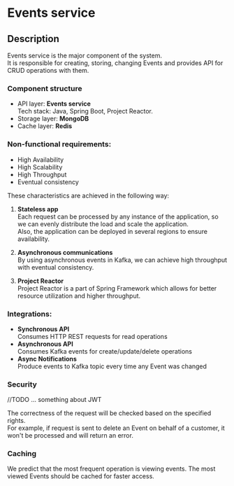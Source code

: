# Events service

## Description

Events service is the major component of the system.   
It is responsible for creating, storing, changing Events and provides API for CRUD operations with them.

### Component structure
- API layer: **Events service**  
  Tech stack: Java, Spring Boot, Project Reactor.
- Storage layer: **MongoDB**
- Cache layer: **Redis**

### Non-functional requirements:
- High Availability
- High Scalability
- High Throughput
- Eventual consistency

These characteristics are achieved in the following way:
1. **Stateless app**  
   Each request can be processed by any instance of the application, so we can evenly distribute the load and scale the application.  
   Also, the application can be deployed in several regions to ensure availability.

2. **Asynchronous communications**  
   By using asynchronous events in Kafka, we can achieve high throughput with eventual consistency.
 
3. **Project Reactor**  
   Project Reactor is a part of Spring Framework which allows for better resource utilization and higher throughput.

### Integrations:
- **Synchronous API**  
  Consumes HTTP REST requests for read operations
- **Asynchronous API**  
  Consumes Kafka events for create/update/delete operations
- **Async Notifications**  
  Produce events to Kafka topic every time any Event was changed

### Security
//TODO ... something about JWT

The correctness of the request will be checked based on the specified rights.  
For example, if request is sent to delete an Event on behalf of a customer, it won't be processed and will return an error.

### Caching  
We predict that the most frequent operation is viewing events. The most viewed Events should be cached for faster access.